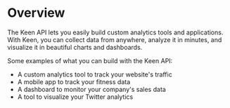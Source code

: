 # Overview

The Keen API lets you easily build custom analytics tools and applications.
With Keen, you can collect data from anywhere, analyze it in minutes, and
visualize it in beautiful charts and dashboards.

Some examples of what you can build with the Keen API:

- A custom analytics tool to track your website's traffic
- A mobile app to track your fitness data
- A dashboard to monitor your company's sales data
- A tool to visualize your Twitter analytics
